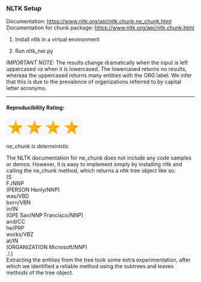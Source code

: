 ### NLTK Setup

Documentation: https://www.nltk.org/api/nltk.chunk.ne_chunk.html \
Documentation for chunk package: https://www.nltk.org/api/nltk.chunk.html

1. Install nltk in a virtual environment

2. Run nltk_ner.py

*IMPORTANT NOTE:* The results change dramatically when the input is left uppercased vs when it is lowercased. The lowercased returns no results, whereas the uppercased returns many entities with the ORG label. We infer that this is due to the prevalence of organizations referred to by capital letter acronyms.

------

#### Reproducibility Rating:

<img src="../../figs/star_clip.jpg" alt="Star" width="50" height="50"><img src="../../figs/star_clip.jpg" alt="Star" width="50" height="50"><img src="../../figs/star_clip.jpg" alt="Star" width="50" height="50"><img src="../../figs/star_clip.jpg" alt="Star" width="50" height="50">

*ne_chunk is deterministic*

The NLTK documentation for ne_chunk does not include any code samples or demos. However, it is easy to implement simply by installing nltk and calling the ne_chunk method, which returns a nltk tree object like so:\
        (S\
          F./NNP\
          (PERSON Henly/NNP)\
          was/VBD\
          born/VBN\
          in/IN\
          (GPE San/NNP Francisco/NNP)\
          and/CC\
          he/PRP\
          works/VBZ\
          at/IN\
          (ORGANIZATION Microsoft/NNP)\
          ./.)\
Extracting the entities from the tree took some extra experimentation, after which we identified a reliable method using the subtrees and leaves methods of the tree object.
